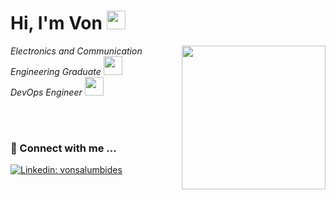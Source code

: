 <h1>Hi, I'm Von <img src="https://media.giphy.com/media/RxAdKu5nrs32vhKEUq/giphy.gif" width="30"></h1>

<img align='right' src="https://media.giphy.com/media/Ll22OhMLAlVDb8UQWe/giphy.gif" width="230">
<p><em>Electronics and Communication Engineering Graduate <img src="https://media.giphy.com/media/ghg6EzNlZWUdvmH30J/giphy.gif" width="30"> </br> DevOps Engineer <img src="https://media.giphy.com/media/WUlplcMpOCEmTGBtBW/giphy.gif" width="30"> 
</em></p> </br></br>

### 💬 Connect with me ...

[![Linkedin: vonsalumbides](https://img.shields.io/badge/LinkedIn-blue?style=flat&logo=linkedin&labelColor=blue)](https://www.linkedin.com/in/von-salumbides-1a7b731b1)
<!--
**von-salumbides/von-salumbides** is a ✨ _special_ ✨ repository because its `README.md` (this file) appears on your GitHub profile.

Here are some ideas to get you started:

- 🔭 I’m currently working on ...
- 🌱 I’m currently learning ...
- 👯 I’m looking to collaborate on ...
- 🤔 I’m looking for help with ...
- 💬 Ask me about ...
- 📫 How to reach me: ...
- 😄 Pronouns: ...
- ⚡ Fun fact: ...
-->
